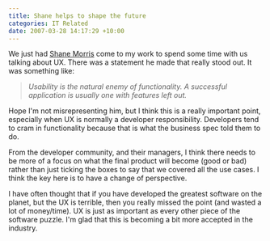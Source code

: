 ```yaml
---
title: Shane helps to shape the future
categories: IT Related
date: 2007-03-28 14:17:29 +10:00
---
```


We just had [Shane Morris][0] come to my work to spend some time with us talking about UX. There was a statement he made that really stood out. It was something like:

> _Usability is the natural enemy of functionality. A successful application is usually one with features left out._

Hope I'm not misrepresenting him, but I think this is a really important point, especially when UX is normally a developer responsibility. Developers tend to cram in functionality because that is what the business spec told them to do. 

From the developer community, and their managers, I think there needs to be more of a focus on what the final product will become (good or bad) rather than just ticking the boxes to say that we covered all the use cases. I think the key here is to have a change of perspective.

I have often thought that if you have developed the greatest software on the planet, but the UX is terrible, then you really missed the point (and wasted a lot of money/time). UX is just as important as every other piece of the software puzzle. I'm glad that this is becoming a bit more accepted in the industry.

[0]: http://blogs.msdn.com/shanemo
